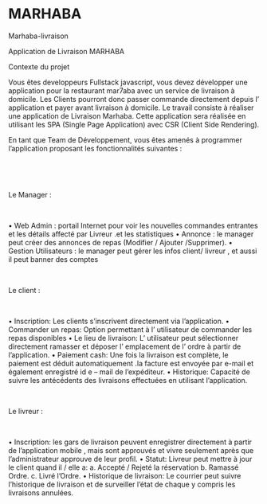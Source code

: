 # MARHABA

Marhaba-livraison

Application de Livraison MARHABA

Contexte du projet

Vous êtes developpeurs Fullstack javascript, vous devez développer une application pour la restaurant mar7aba avec un service de livraison à domicile. Les Clients pourront donc passer commande directement depuis l’ application et payer avant livraison à domicile. Le travail consiste à réaliser une application de Livraison Marhaba. Cette application sera réalisée en utilisant les SPA (Single Page Application) avec CSR (Client Side Rendering).

En tant que Team de Développement, vous êtes amenés à programmer l’application proposant les fonctionnalités suivantes :

​

​

Le Manager :

​

• Web Admin : portail Internet pour voir les nouvelles commandes entrantes et les détails affecté par Livreur .et les statistiques • Annonce : le manager peut créer des annonces de repas (Modifier / Ajouter /Supprimer). • Gestion Utilisateurs : le manager peut gérer les infos client/ livreur , et aussi il peut banner des comptes

​

Le client :

​

• Inscription: Les clients s’inscrivent directement via l’application. • Commander un repas: Option permettant à l’ utilisateur de commander les repas disponibles • Le lieu de livraison: L’ utilisateur peut sélectionner directement ramasser et déposer l’ emplacement de l’ ordre à partir de l’application. • Paiement cash: Une fois la livraison est complète, le paiement est déduit automatiquement .la facture est envoyée par e-mail et également enregistré id e – mail de l’expéditeur. • Historique: Capacité de suivre les antécédents des livraisons effectuées en utilisant l’application.

​

Le livreur :

​

• Inscription: les gars de livraison peuvent enregistrer directement à partir de l’application mobile , mais sont approuvés et vivre seulement après que l’administrateur approuve de leur profil. • Statut: Livreur peut mettre à jour le client quand il / elle a: a. Accepté / Rejeté la réservation b. Ramassé Ordre. c. Livré l’Ordre. • Historique de livraison: Le courrier peut suivre l’historique de livraison et de surveiller l’état de chaque y compris les livraisons annulées.

